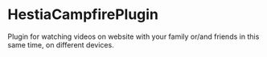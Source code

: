 # HestiaCampfirePlugin
Plugin for watching videos on website with your family or/and friends in this same time, on different devices.
